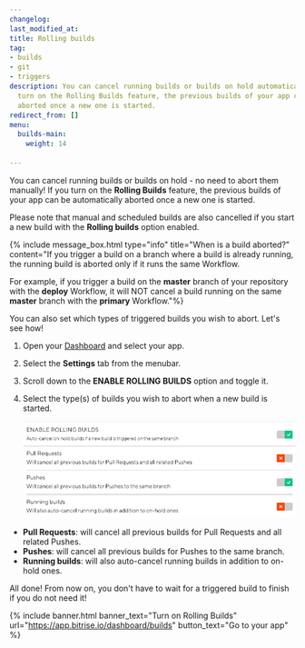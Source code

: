 ```yaml
---
changelog: 
last_modified_at: 
title: Rolling builds
tag:
- builds
- git
- triggers
description: You can cancel running builds or builds on hold automatically. If you
  turn on the Rolling Builds feature, the previous builds of your app can be automatically
  aborted once a new one is started.
redirect_from: []
menu:
  builds-main:
    weight: 14

---
```

You can cancel running builds or builds on hold - no need to abort them manually! If you turn on the **Rolling Builds** feature, the previous builds of your app can be automatically aborted once a new one is started.

Please note that manual and scheduled builds are also cancelled if you start a new build with the **Rolling builds** option enabled.

{% include message_box.html type="info" title="When is a build aborted?" content="If you trigger a build on a branch where a build is already running, the running build is aborted only if it runs the same Workflow.

For example, if you trigger a build on the **master** branch of your repository with the **deploy** Workflow, it will NOT cancel a build running on the same **master** branch with the **primary** Workflow."%}

You can also set which types of triggered builds you wish to abort. Let's see how!

1. Open your [Dashboard](https://app.bitrise.io/dashboard/builds) and select your app.
2. Select the **Settings** tab from the menubar.
3. Scroll down to the **ENABLE ROLLING BUILDS** option and toggle it.
4. Select the type(s) of builds you wish to abort when a new build is started.

   ![](/img/enable-rolling-builds.png)

* **Pull Requests**: will cancel all previous builds for Pull Requests and all related Pushes.
* **Pushes**: will cancel all previous builds for Pushes to the same branch.
* **Running builds**: will also auto-cancel running builds in addition to on-hold ones.

All done! From now on, you don't have to wait for a triggered build to finish if you do not need it!

{% include banner.html banner_text="Turn on Rolling Builds" url="https://app.bitrise.io/dashboard/builds" button_text="Go to your app" %}